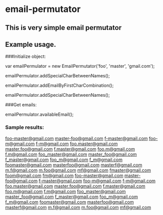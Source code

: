 # email-permutator

## This is very simple email permutator

## Example usage.

###Initialize object:

var emailPermulator = new EmailPermutator('foo', 'master', 'gmail.com');

emailPermulator.addSpecialCharBetweenNames();

emailPermulator.addEmailByFirstCharCombination();

emailPermulator.addSpecialCharBetweenNames();

###Get emails:

emailPermulator.availableEmail();

### Sample results:

foo-master@gmail.com
master-foo@gmail.com
f-master@gmail.com
foo-m@gmail.com
f-m@gmail.com
foo.master@gmail.com
master.foo@gmail.com
f.master@gmail.com
foo.m@gmail.com
f.m@gmail.com
foo_master@gmail.com
master_foo@gmail.com
f_master@gmail.com
foo_m@gmail.com
f_m@gmail.com
foomaster@gmail.com
masterfoo@gmail.com
masterf@gmail.com
m.f@gmail.com
m.foo@gmail.com
mf@gmail.com
fmaster@gmail.com
foom@gmail.com
fm@gmail.com
foo-master@gmail.com
master-foo@gmail.com
f-master@gmail.com
foo-m@gmail.com
f-m@gmail.com
foo.master@gmail.com
master.foo@gmail.com
f.master@gmail.com
foo.m@gmail.com
f.m@gmail.com
foo_master@gmail.com
master_foo@gmail.com
f_master@gmail.com
foo_m@gmail.com
f_m@gmail.com
foomaster@gmail.com
masterfoo@gmail.com
masterf@gmail.com
m.f@gmail.com
m.foo@gmail.com
mf@gmail.com

